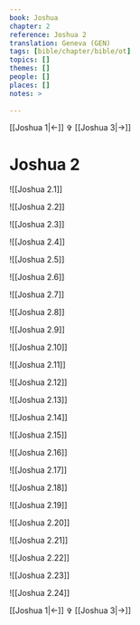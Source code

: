 ```yaml
---
book: Joshua
chapter: 2
reference: Joshua 2
translation: Geneva (GEN)
tags: [bible/chapter/bible/ot]
topics: []
themes: []
people: []
places: []
notes: >
  
---
```


[[Joshua 1|<-]] ✞ [[Joshua 3|->]]

# Joshua 2

![[Joshua 2.1]]

![[Joshua 2.2]]

![[Joshua 2.3]]

![[Joshua 2.4]]

![[Joshua 2.5]]

![[Joshua 2.6]]

![[Joshua 2.7]]

![[Joshua 2.8]]

![[Joshua 2.9]]

![[Joshua 2.10]]

![[Joshua 2.11]]

![[Joshua 2.12]]

![[Joshua 2.13]]

![[Joshua 2.14]]

![[Joshua 2.15]]

![[Joshua 2.16]]

![[Joshua 2.17]]

![[Joshua 2.18]]

![[Joshua 2.19]]

![[Joshua 2.20]]

![[Joshua 2.21]]

![[Joshua 2.22]]

![[Joshua 2.23]]

![[Joshua 2.24]]

[[Joshua 1|<-]] ✞ [[Joshua 3|->]]
